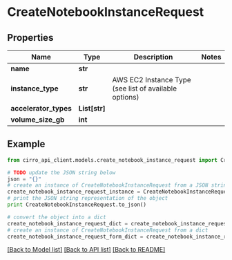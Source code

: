 # CreateNotebookInstanceRequest


## Properties

Name | Type | Description | Notes
------------ | ------------- | ------------- | -------------
**name** | **str** |  | 
**instance_type** | **str** | AWS EC2 Instance Type (see list of available options) | 
**accelerator_types** | **List[str]** |  | 
**volume_size_gb** | **int** |  | 

## Example

```python
from cirro_api_client.models.create_notebook_instance_request import CreateNotebookInstanceRequest

# TODO update the JSON string below
json = "{}"
# create an instance of CreateNotebookInstanceRequest from a JSON string
create_notebook_instance_request_instance = CreateNotebookInstanceRequest.from_json(json)
# print the JSON string representation of the object
print CreateNotebookInstanceRequest.to_json()

# convert the object into a dict
create_notebook_instance_request_dict = create_notebook_instance_request_instance.to_dict()
# create an instance of CreateNotebookInstanceRequest from a dict
create_notebook_instance_request_form_dict = create_notebook_instance_request.from_dict(create_notebook_instance_request_dict)
```
[[Back to Model list]](../README.md#documentation-for-models) [[Back to API list]](../README.md#documentation-for-api-endpoints) [[Back to README]](../README.md)


